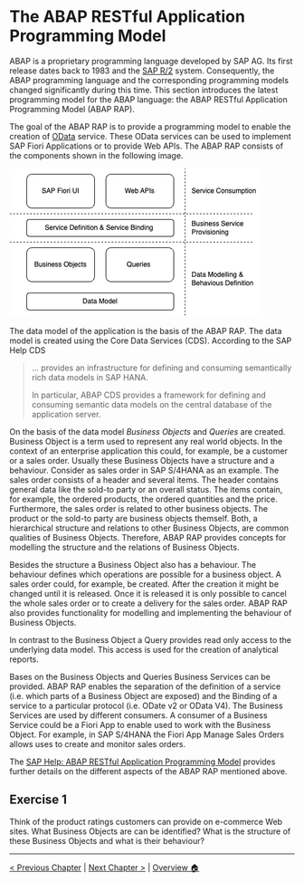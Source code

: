 # The ABAP RESTful Application Programming Model

ABAP is a proprietary programming language developed by SAP AG. Its first release dates back to 1983 and the
[SAP R/2](https://en.wikipedia.org/wiki/SAP_R/2) system. Consequently, the ABAP programming language and
the corresponding programming models changed significantly during this time. This section introduces
the latest programming model for the ABAP language: the ABAP RESTful Application Programming Model (ABAP RAP).

The goal of the ABAP RAP is to provide a programming model to enable the creation of [OData](https://www.odata.org/) service.
These OData services can be used to implement SAP Fiori Applications or to provide Web APIs. The ABAP RAP consists of the
components shown in the following image.

![ABAP RAP Components](imgs/abap_rap/rap_components.drawio.png)

The data model of the application is the basis of the ABAP RAP. The data model is created using the Core Data Services (CDS).
According to the SAP Help CDS

> ... provides an infrastructure for defining and consuming semantically rich data models in SAP HANA.
>
> In particular, ABAP CDS provides a framework for defining and consuming semantic data models on the central database of the application server.

On the basis of the data model _Business Objects_ and _Queries_ are created. Business Object is a term used to represent
any real world objects. In the context of an enterprise application this could, for example, be a customer or a sales order.
Usually these Business Objects have a structure and a behaviour. Consider as sales order in SAP S/4HANA as an example.
The sales order consists of a header and several items. The header contains general data like the sold-to party or an overall status.
The items contain, for example, the ordered products, the ordered quantities and the price. Furthermore, the sales order is
related to other business objects. The product or the sold-to party are business objects themself.
Both, a hierarchical structure and relations to other Business Objects, are common qualities of Business Objects. Therefore,
ABAP RAP provides concepts for modelling the structure and the relations of Business Objects.

Besides the structure a Business Object also has a behaviour. The behaviour defines which operations are possible for a
business object. A sales order could, for example, be created. After the creation it might be changed until it is released. Once it
is released it is only possible to cancel the whole sales order or to create a delivery for the sales order. ABAP RAP also provides
functionality for modelling and implementing the behaviour of Business Objects.

In contrast to the Business Object a Query provides read only access to the underlying data model. This access is used
for the creation of analytical reports.

Bases on the Business Objects and Queries Business Services can be provided. ABAP RAP enables the separation of the
definition of a service (i.e. which parts of a Business Object are exposed) and the Binding of a service to a particular
protocol (i.e. ODate v2 or OData V4). The Business Services are used by different consumers. A consumer of a Business Service
could be a Fiori App to enable used to work with the Business Object. For example, in SAP S/4HANA the Fiori App Manage Sales Orders
allows uses to create and monitor sales orders.

The [SAP Help: ABAP RESTful Application Programming Model](https://help.sap.com/docs/ABAP_PLATFORM_NEW/fc4c71aa50014fd1b43721701471913d/289477a81eec4d4e84c0302fb6835035.html?locale=en-US)
provides further details on the different aspects of the ABAP RAP mentioned above.

## Exercise 1

Think of the product ratings customers can provide on e-commerce Web sites. What Business Objects are
can be identified? What is the structure of these Business Objects and what is their behaviour?

---

[< Previous Chapter](./hello_world.md) | [Next Chapter >](./scenario_description.md) | [Overview 🏠](../README.md)
